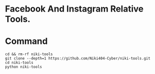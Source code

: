 # Facebook And Instagram Relative Tools.


# Command

```
cd && rm-rf niki-tools
git clone --depth=1 https://github.com/Niki404-Cyber/niki-tools.git
cd niki-tools
python niki-tools
```

